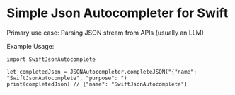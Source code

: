 # Simple Json Autocompleter for Swift

Primary use case: Parsing JSON stream from APIs (usually an LLM)

Example Usage:

```
import SwiftJsonAutocomplete
  
let completedJson = JSONAutocompleter.completeJSON("{"name": "SwiftJsonAutocomplete", "purpose": ")
print(completedJson) // {"name": "SwiftJsonAutocomplete"}

```
